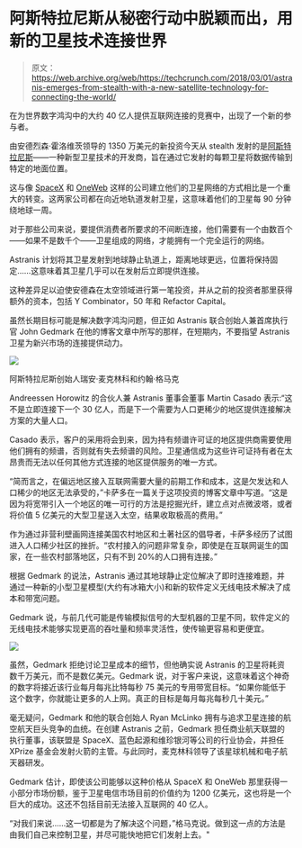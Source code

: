 # 阿斯特拉尼斯从秘密行动中脱颖而出，用新的卫星技术连接世界

> 原文：<https://web.archive.org/web/https://techcrunch.com/2018/03/01/astranis-emerges-from-stealth-with-a-new-satellite-technology-for-connecting-the-world/>

在为世界数字鸿沟中的大约 40 亿人提供互联网连接的竞赛中，出现了一个新的参与者。

由安德烈森·霍洛维茨领导的 1350 万美元的新投资今天从 stealth 发射的是[阿斯特拉尼斯](https://web.archive.org/web/20230306130942/https://www.astranis.com/)——一种新型卫星技术的开发商，旨在通过它发射的每颗卫星将数据传输到特定的地面位置。

这与像 [SpaceX](https://web.archive.org/web/20230306130942/http://www.spacex.com/) 和 [OneWeb](https://web.archive.org/web/20230306130942/http://www.oneweb.world/) 这样的公司建立他们的卫星网络的方式相比是一个重大的转变。这两家公司都在向近地轨道发射卫星，这意味着他们的卫星每 90 分钟绕地球一周。

对于那些公司来说，要提供消费者所要求的不间断连接，他们需要有一个由数百个——如果不是数千个——卫星组成的网络，才能拥有一个完全运行的网络。

Astranis 计划将其卫星发射到地球静止轨道上，距离地球更远，位置将保持固定……这意味着其卫星几乎可以在发射后立即提供连接。

这种差异足以迫使安德森在太空领域进行第一笔投资，并从之前的投资者那里获得额外的资本，包括 Y Combinator，50 年和 Refactor Capital。

虽然长期目标可能是解决数字鸿沟问题，但正如 Astranis 联合创始人兼首席执行官 John Gedmark 在他的博客文章中所写的那样，在短期内，不要指望 Astranis 卫星为新兴市场的连接提供动力。

![](img/e387d888df8071546f619caa93080bbb.png)

阿斯特拉尼斯创始人瑞安·麦克林科和约翰·格马克

Andreessen Horowitz 的合伙人兼 Astranis 董事会董事 Martin Casado 表示:“这不是立即连接下一个 30 亿人，而是下一个需要为人口更稀少的地区提供连接解决方案的大量人口。

Casado 表示，客户的采用将会到来，因为持有频谱许可证的地区提供商需要使用他们拥有的频谱，否则就有失去频谱的风险。卫星通信成为这些许可证持有者在太昂贵而无法以任何其他方式连接的地区提供服务的唯一方式。

“简而言之，在偏远地区接入互联网需要大量的前期工作和成本，这是欠发达和人口稀少的地区无法承受的，”卡萨多在一篇关于这项投资的博客文章中写道。“这是因为将宽带引入一个地区的唯一可行的方法是挖掘光纤，建立点对点微波塔，或者将价值 5 亿美元的大型卫星送入太空，结果收取极高的费用。”

作为通过非营利壁画网连接美国农村地区和土著社区的倡导者，卡萨多经历了试图进入人口稀少社区的挫折。“农村接入的问题非常复杂，即使是在互联网诞生的国家，在一些农村部落地区，只有不到 20%的人口拥有连接。”

根据 Gedmark 的说法，Astranis 通过其地球静止定位解决了即时连接难题，并通过一种新的小型卫星模型(大约有冰箱大小)和新的软件定义无线电技术解决了成本和带宽问题。

Gedmark 说，与前几代可能是传输模拟信号的大型机器的卫星不同，软件定义的无线电技术能够实现更高的吞吐量和频率灵活性，使传输更容易和更便宜。

![](img/9f83100c108d4762deb0e1874adbccbe.png)

虽然，Gedmark 拒绝讨论卫星成本的细节，但他确实说 Astranis 的卫星将耗资数千万美元，而不是数亿美元。Gedmark 说，对于客户来说，这意味着这个神奇的数字将接近该行业每月每兆比特每秒 75 美元的专用带宽目标。“如果你能低于这个数字，你就能让更多的人上网。真正的目标是每月每兆每秒几十美元。”

毫无疑问，Gedmark 和他的联合创始人 Ryan McLinko 拥有与追求卫星连接的航空航天巨头竞争的血统。在创建 Astranis 之前，Gedmark 担任商业航天联盟的执行董事，该联盟是 SpaceX、蓝色起源和维珍银河等公司的行业协会，并担任 XPrize 基金会发射火箭的主管。与此同时，麦克林科领导了该星球机械和电子航天器研发。

Gedmark 估计，即使该公司能够以这种价格从 SpaceX 和 OneWeb 那里获得一小部分市场份额，鉴于卫星电信市场目前的价值约为 1200 亿美元，这也将是一个巨大的成功。这还不包括目前无法接入互联网的 40 亿人。

“对我们来说……这一切都是为了解决这个问题，”格马克说。做到这一点的方法是由我们自己来控制卫星，并尽可能快地把它们发射上去。"